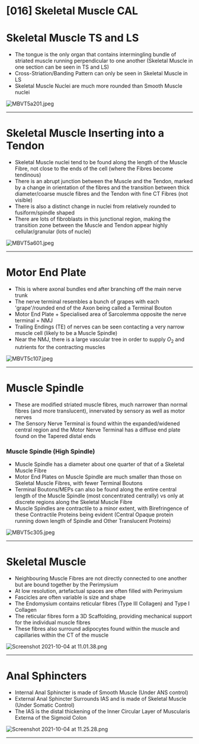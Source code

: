 # [016] Skeletal Muscle CAL

# Skeletal Muscle TS and LS

- The tongue is the only organ that contains intermingling bundle of striated muscle running perpendicular to one another (Skeletal Muscle in one section can be seen in TS and LS)
- Cross-Striation/Banding Pattern can only be seen in Skeletal Muscle in LS
- Skeletal Muscle Nuclei are much more rounded than Smooth Muscle nuclei

![MBVT5a201.jpeg](%5B016%5D%20Skeletal%20Muscle%20CAL%2000ec8ffaccb845e6868a9ed0e67b56d8/MBVT5a201.jpeg)

---

# Skeletal Muscle Inserting into a Tendon

- Skeletal Muscle nuclei tend to be found along the length of the Muscle Fibre, not close to the ends of the cell (where the Fibres become tendinous)
- There is an abrupt junction between the Muscle and the Tendon, marked by a change in orientation of the fibres and the transition between thick diameter/coarse muscle fibres and the Tendon with fine CT Fibres (not visible)
- There is also a distinct change in nuclei from relatively rounded to fusiform/spindle shaped
- There are lots of fibroblasts in this junctional region, making the transition zone between the Muscle and Tendon appear highly cellular/granular (lots of nuclei)

![MBVT5a601.jpeg](%5B016%5D%20Skeletal%20Muscle%20CAL%2000ec8ffaccb845e6868a9ed0e67b56d8/MBVT5a601.jpeg)

---

# Motor End Plate

- This is where axonal bundles end after branching off the main nerve trunk
- The nerve terminal resembles a bunch of grapes with each 'grape'/rounded end of the Axon being called a Terminal Bouton
- Motor End Plate + Specialised area of Sarcolemma opposite the nerve terminal = NMJ
- Trailing Endings (TE) of nerves can be seen contacting a very narrow muscle cell (likely to be a Muscle Spindle)
- Near the NMJ, there is a large vascular tree in order to supply $O_2$ and nutrients for the contracting muscles

![MBVT5c107.jpeg](%5B016%5D%20Skeletal%20Muscle%20CAL%2000ec8ffaccb845e6868a9ed0e67b56d8/MBVT5c107.jpeg)

---

# Muscle Spindle

- These are modified striated muscle fibres, much narrower than normal fibres (and more translucent), innervated by sensory as well as motor nerves
- The Sensory Nerve Terminal is found within the expanded/widened central region and the Motor Nerve Terminal has a diffuse end plate found on the Tapered distal ends

### Muscle Spindle (High Spindle)

- Muscle Spindle has a diameter about one quarter of that of a Skeletal Muscle Fibre
- Motor End Plates on Muscle Spindle are much smaller than those on Skeletal Muscle Fibres, with fewer Terminal Boutons
- Terminal Boutons/MEPs can also be found along the entire central length of the Muscle Spindle (most concentrated centrally) vs only at discrete regions along the Skeletal Muscle Fibre
- Muscle Spindles are contractile to a minor extent, with Birefringence of these Contractile Proteins being evident (Central Opaque protein running down length of Spindle and Other Translucent Proteins)

![MBVT5c305.jpeg](%5B016%5D%20Skeletal%20Muscle%20CAL%2000ec8ffaccb845e6868a9ed0e67b56d8/MBVT5c305.jpeg)

---

# Skeletal Muscle

- Neighbouring Muscle Fibres are not directly connected to one another but are bound together by the Perimysium
- At low resolution, artefactual spaces are often filled with Perimysium
- Fascicles are often variable is size and shape
- The Endomysium contains reticular fibres (Type III Collagen) and Type I Collagen
- The reticular fibres form a 3D Scaffolding, providing mechanical support for the individual muscle fibres
- These fibres also surround adipocytes found within the muscle and capillaries within the CT of the muscle

![Screenshot 2021-10-04 at 11.01.38.png](%5B016%5D%20Skeletal%20Muscle%20CAL%2000ec8ffaccb845e6868a9ed0e67b56d8/Screenshot_2021-10-04_at_11.01.38.png)

---

# Anal Sphincters

- Internal Anal Sphincter is made of Smooth Muscle (Under ANS control)
- External Anal Sphincter Surrounds IAS and is made of Skeletal Muscle (Under Somatic Control)
- The IAS is the distal thickening of the Inner Circular Layer of Muscularis Externa of the Sigmoid Colon

![Screenshot 2021-10-04 at 11.25.28.png](%5B016%5D%20Skeletal%20Muscle%20CAL%2000ec8ffaccb845e6868a9ed0e67b56d8/Screenshot_2021-10-04_at_11.25.28.png)

---